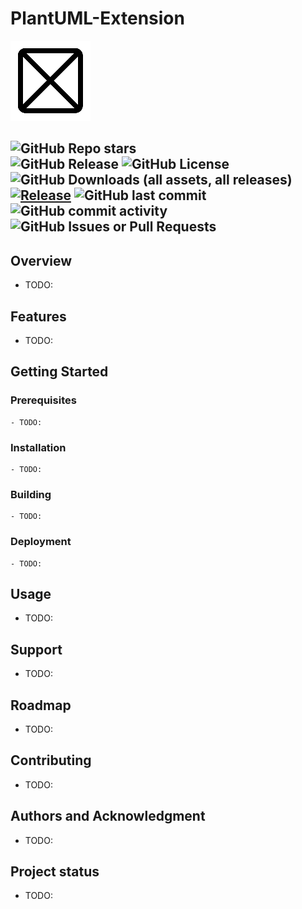 # PlantUML-Extension
![icon](./icon.png)

#### <!--Badges-->
![GitHub Repo stars](https://img.shields.io/github/stars/andreykarinskiy/PlantUML-Extension)  
![GitHub Release](https://img.shields.io/github/v/release/andreykarinskiy/PlantUML-Extension?include_prereleases)
![GitHub License](https://img.shields.io/github/license/andreykarinskiy/PlantUML-Extension)
![GitHub Downloads (all assets, all releases)](https://img.shields.io/github/downloads/andreykarinskiy/PlantUML-Extension/total)  
[![Release](https://github.com/andreykarinskiy/PlantUML-Extension/actions/workflows/build.yml/badge.svg)](https://github.com/andreykarinskiy/PlantUML-Extension/actions/workflows/build.yml)
![GitHub last commit](https://img.shields.io/github/last-commit/andreykarinskiy/PlantUML-Extension)
![GitHub commit activity](https://img.shields.io/github/commit-activity/w/andreykarinskiy/PlantUML-Extension)
![GitHub Issues or Pull Requests](https://img.shields.io/github/issues/andreykarinskiy/PlantUML-Extension)
------

## Overview
- TODO:

## Features
- TODO:

## Getting Started

### Prerequisites
```
- TODO:
```

### Installation
```
- TODO:
```

### Building
```
- TODO:
```

### Deployment
```
- TODO:
```

## Usage
- TODO:

## Support
- TODO:

## Roadmap
- TODO:

## Contributing
- TODO:

## Authors and Acknowledgment
- TODO:

## Project status
- TODO:
